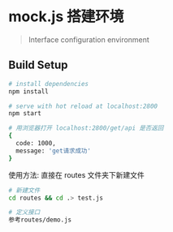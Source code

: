 # mock.js 搭建环境

> Interface configuration environment

## Build Setup

``` bash
# install dependencies
npm install

# serve with hot reload at localhost:2800
npm start

# 用浏览器打开 localhost:2800/get/api 是否返回
{
  code: 1000,
  message: 'get请求成功'
}
```


使用方法: 直接在 routes 文件夹下新建文件

``` bash
# 新建文件
cd routes && cd .> test.js

# 定义接口
参考routes/demo.js
```